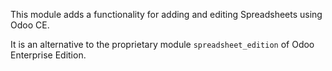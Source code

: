 This module adds a functionality for adding and editing Spreadsheets
using Odoo CE.

It is an alternative to the proprietary module `spreadsheet_edition` of
Odoo Enterprise Edition.
